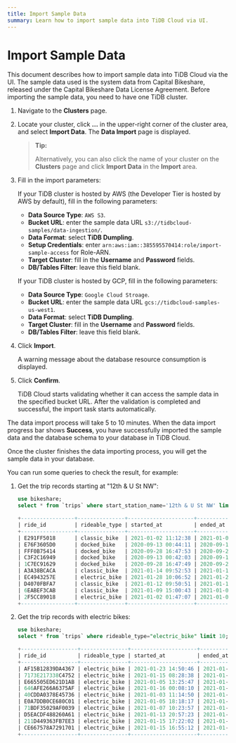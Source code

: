 ```yaml
---
title: Import Sample Data
summary: Learn how to import sample data into TiDB Cloud via UI.
---
```


# Import Sample Data

This document describes how to import sample data into TiDB Cloud via the UI. The sample data used is the system data from Capital Bikeshare, released under the Capital Bikeshare Data License Agreement. Before importing the sample data, you need to have one TiDB cluster.

1. Navigate to the **Clusters** page.
2. Locate your cluster, click **...** in the upper-right corner of the cluster area, and select **Import Data**. The **Data Import** page is displayed.

    > **Tip:**
    >
    > Alternatively, you can also click the name of your cluster on the **Clusters** page and click **Import Data** in the **Import** area.

3. Fill in the import parameters:

    <SimpleTab>
    <div label="AWS">

    If your TiDB cluster is hosted by AWS (the Developer Tier is hosted by AWS by default), fill in the following parameters:

    - **Data Source Type**: `AWS S3`.
    - **Bucket URL**: enter the sample data URL `s3://tidbcloud-samples/data-ingestion/`.
    - **Data Format**: select **TiDB Dumpling**.
    - **Setup Credentials**: enter `arn:aws:iam::385595570414:role/import-sample-access` for Role-ARN.
    - **Target Cluster**: fill in the **Username** and **Password** fields.
    - **DB/Tables Filter**: leave this field blank.

    </div>

    <div label="GCP">

    If your TiDB cluster is hosted by GCP, fill in the following parameters:

    - **Data Source Type**: `Google Cloud Stroage`.
    - **Bucket URL**: enter the sample data URL `gcs://tidbcloud-samples-us-west1`.
    - **Data Format**: select **TiDB Dumpling**.
    - **Target Cluster**: fill in the **Username** and **Password** fields.
    - **DB/Tables Filter**: leave this field blank.

    </div>
    </SimpleTab>

4. Click **Import**.

    A warning message about the database resource consumption is displayed.

5. Click **Confirm**.

    TiDB Cloud starts validating whether it can access the sample data in the specified bucket URL. After the validation is completed and successful, the import task starts automatically.

The data import process will take 5 to 10 minutes. When the data import progress bar shows **Success**, you have successfully imported the sample data and the database schema to your database in TiDB Cloud.

Once the cluster finishes the data importing process, you will get the sample data in your database.

You can run some queries to check the result, for example:

1. Get the trip records starting at "12th & U St NW":

    
    ```sql
    use bikeshare;
    select * from `trips` where start_station_name='12th & U St NW' limit 10;
    ```

    ```sql
    +-----------------+---------------+---------------------+---------------------+--------------------+------------------+-------------------------------------------+----------------+-----------+------------+-----------+------------+---------------+
    | ride_id         | rideable_type | started_at          | ended_at            | start_station_name | start_station_id | end_station_name                          | end_station_id | start_lat | start_lng  | end_lat   | end_lng    | member_casual |
    +-----------------+---------------+---------------------+---------------------+--------------------+------------------+-------------------------------------------+----------------+-----------+------------+-----------+------------+---------------+
    | E291FF5018      | classic_bike  | 2021-01-02 11:12:38 | 2021-01-02 11:23:47 | 12th & U St NW     |            31268 | 7th & F St NW / National Portrait Gallery |          31232 | 38.916786 |  -77.02814 |  38.89728 | -77.022194 | member        |
    | E76F3605D0      | docked_bike   | 2020-09-13 00:44:11 | 2020-09-13 00:59:38 | 12th & U St NW     |            31268 | 17th St & Massachusetts Ave NW            |          31267 | 38.916786 |  -77.02814 | 38.908142 |  -77.03836 | casual        |
    | FFF0B75414      | docked_bike   | 2020-09-28 16:47:53 | 2020-09-28 16:57:30 | 12th & U St NW     |            31268 | 17th St & Massachusetts Ave NW            |          31267 | 38.916786 |  -77.02814 | 38.908142 |  -77.03836 | casual        |
    | C3F2C16949      | docked_bike   | 2020-09-13 00:42:03 | 2020-09-13 00:59:43 | 12th & U St NW     |            31268 | 17th St & Massachusetts Ave NW            |          31267 | 38.916786 |  -77.02814 | 38.908142 |  -77.03836 | casual        |
    | 1C7EC91629      | docked_bike   | 2020-09-28 16:47:49 | 2020-09-28 16:57:26 | 12th & U St NW     |            31268 | 17th St & Massachusetts Ave NW            |          31267 | 38.916786 |  -77.02814 | 38.908142 |  -77.03836 | member        |
    | A3A38BCACA      | classic_bike  | 2021-01-14 09:52:53 | 2021-01-14 10:00:51 | 12th & U St NW     |            31268 | 10th & E St NW                            |          31256 | 38.916786 |  -77.02814 | 38.895912 |  -77.02606 | member        |
    | EC4943257E      | electric_bike | 2021-01-28 10:06:52 | 2021-01-28 10:16:28 | 12th & U St NW     |            31268 | 10th & E St NW                            |          31256 | 38.916843 | -77.028206 |  38.89607 |  -77.02608 | member        |
    | D4070FBFA7      | classic_bike  | 2021-01-12 09:50:51 | 2021-01-12 09:59:41 | 12th & U St NW     |            31268 | 10th & E St NW                            |          31256 | 38.916786 |  -77.02814 | 38.895912 |  -77.02606 | member        |
    | 6EABEF3CAB      | classic_bike  | 2021-01-09 15:00:43 | 2021-01-09 15:18:30 | 12th & U St NW     |            31268 | 1st & M St NE                             |          31603 | 38.916786 |  -77.02814 | 38.905697 | -77.005486 | member        |
    | 2F5CC89018      | electric_bike | 2021-01-02 01:47:07 | 2021-01-02 01:58:29 | 12th & U St NW     |            31268 | 3rd & H St NE                             |          31616 | 38.916836 |  -77.02815 |  38.90074 |  -77.00219 | member        |
    +-----------------+---------------+---------------------+---------------------+--------------------+------------------+-------------------------------------------+----------------+-----------+------------+-----------+------------+---------------+
    ```

2. Get the trip records with electric bikes:

    
    ```sql
    use bikeshare;
    select * from `trips` where rideable_type="electric_bike" limit 10;
    ```

    ```sql
    +------------------+---------------+---------------------+---------------------+----------------------------------------+------------------+-------------------------------------------------------+----------------+-----------+------------+-----------+------------+---------------+
    | ride_id          | rideable_type | started_at          | ended_at            | start_station_name                     | start_station_id | end_station_name                                      | end_station_id | start_lat | start_lng  | end_lat   | end_lng    | member_casual |
    +------------------+---------------+---------------------+---------------------+----------------------------------------+------------------+-------------------------------------------------------+----------------+-----------+------------+-----------+------------+---------------+
    | AF15B12839DA4367 | electric_bike | 2021-01-23 14:50:46 | 2021-01-23 14:59:55 | Columbus Circle / Union Station        |            31623 | 15th & East Capitol St NE                             |          31630 |   38.8974 |  -77.00481 | 38.890    | 76.98354   | member        |
    | 7173E217338C4752 | electric_bike | 2021-01-15 08:28:38 | 2021-01-15 08:33:49 | 37th & O St NW / Georgetown University |            31236 | 34th St & Wisconsin Ave NW                            |          31226 | 38.907825 | -77.071655 | 38.916    | -77.0683   | member        |
    | E665505ED621D1AB | electric_bike | 2021-01-05 13:25:47 | 2021-01-05 13:35:58 | N Lynn St & Fairfax Dr                 |            31917 | 34th St & Wisconsin Ave NW                            |          31226 |  38.89359 |  -77.07089 | 38.916    | 77.06829   | member        |
    | 646AFE266A6375AF | electric_bike | 2021-01-16 00:08:10 | 2021-01-16 00:35:58 | 7th St & Massachusetts Ave NE          |            31647 | 34th St & Wisconsin Ave NW                            |          31226 | 38.892235 | -76.996025 |  38.91    | 7.068245   | member        |
    | 40CDDA0378E45736 | electric_bike | 2021-01-03 11:14:50 | 2021-01-03 11:26:04 | N Lynn St & Fairfax Dr                 |            31917 | 34th St & Wisconsin Ave NW                            |          31226 | 38.893734 |  -77.07096 | 38.916    | 7.068275   | member        |
    | E0A7DDB0CE680C01 | electric_bike | 2021-01-05 18:18:17 | 2021-01-05 19:04:11 | Maine Ave & 7th St SW                  |            31609 | Smithsonian-National Mall / Jefferson Dr & 12th St SW |          31248 | 38.878727 |  -77.02304 |   38.8    | 7.028755   | casual        |
    | 71BDF35029AF0039 | electric_bike | 2021-01-07 10:23:57 | 2021-01-07 10:59:43 | 10th & K St NW                         |            31263 | East West Hwy & Blair Mill Rd                         |          32019 |  38.90279 |  -77.02633 | 38.990    | 77.02937   | member        |
    | D5EACDF488260A61 | electric_bike | 2021-01-13 20:57:23 | 2021-01-13 21:04:19 | 8th & H St NE                          |            31661 | 15th & East Capitol St NE                             |          31630 |  38.89985 | -76.994835 |  38.88    | 76.98345   | member        |
    | 211D449363FB7EE3 | electric_bike | 2021-01-15 17:22:02 | 2021-01-15 17:35:49 | 7th & K St NW                          |            31653 | 15th & East Capitol St NE                             |          31630 |  38.90216 |   -77.0211 |  38.88    | 76.98357   | casual        |
    | CE667578A7291701 | electric_bike | 2021-01-15 16:55:12 | 2021-01-15 17:38:26 | East West Hwy & 16th St                |            32056 | East West Hwy & Blair Mill Rd                         |          32019 | 38.995674 |  -77.03868 | 38.990    | 77.02953   | casual        |
    +------------------+---------------+---------------------+---------------------+----------------------------------------+------------------+-------------------------------------------------------+----------------+-----------+------------+-----------+------------+---------------+
    ```
